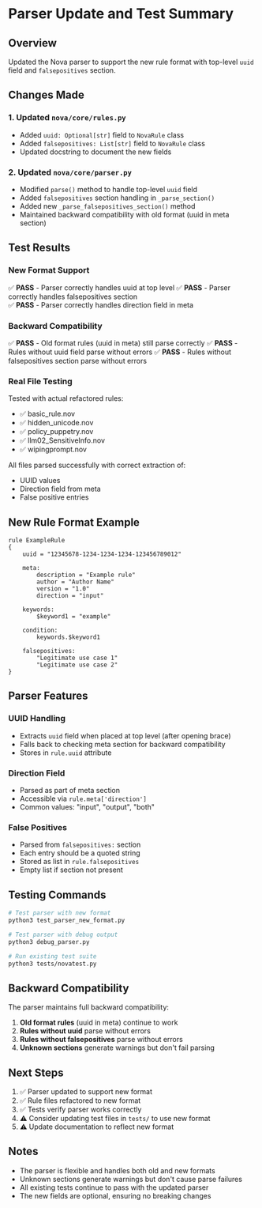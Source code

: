 # Parser Update and Test Summary

## Overview
Updated the Nova parser to support the new rule format with top-level `uuid` field and `falsepositives` section.

## Changes Made

### 1. Updated `nova/core/rules.py`
- Added `uuid: Optional[str]` field to `NovaRule` class
- Added `falsepositives: List[str]` field to `NovaRule` class
- Updated docstring to document the new fields

### 2. Updated `nova/core/parser.py`
- Modified `parse()` method to handle top-level `uuid` field
- Added `falsepositives` section handling in `_parse_section()`
- Added new `_parse_falsepositives_section()` method
- Maintained backward compatibility with old format (uuid in meta section)

## Test Results

### New Format Support
✅ **PASS** - Parser correctly handles uuid at top level
✅ **PASS** - Parser correctly handles falsepositives section  
✅ **PASS** - Parser correctly handles direction field in meta

### Backward Compatibility
✅ **PASS** - Old format rules (uuid in meta) still parse correctly
✅ **PASS** - Rules without uuid field parse without errors
✅ **PASS** - Rules without falsepositives section parse without errors

### Real File Testing
Tested with actual refactored rules:
- ✅ basic_rule.nov
- ✅ hidden_unicode.nov  
- ✅ policy_puppetry.nov
- ✅ llm02_SensitiveInfo.nov
- ✅ wipingprompt.nov

All files parsed successfully with correct extraction of:
- UUID values
- Direction field from meta
- False positive entries

## New Rule Format Example

```nova
rule ExampleRule
{
    uuid = "12345678-1234-1234-1234-123456789012"

    meta:
        description = "Example rule"
        author = "Author Name"
        version = "1.0"
        direction = "input"

    keywords:
        $keyword1 = "example"
        
    condition:
        keywords.$keyword1

    falsepositives:
        "Legitimate use case 1"
        "Legitimate use case 2"
}
```

## Parser Features

### UUID Handling
- Extracts `uuid` field when placed at top level (after opening brace)
- Falls back to checking meta section for backward compatibility
- Stores in `rule.uuid` attribute

### Direction Field
- Parsed as part of meta section
- Accessible via `rule.meta['direction']`
- Common values: "input", "output", "both"

### False Positives
- Parsed from `falsepositives:` section
- Each entry should be a quoted string
- Stored as list in `rule.falsepositives`
- Empty list if section not present

## Testing Commands

```bash
# Test parser with new format
python3 test_parser_new_format.py

# Test parser with debug output
python3 debug_parser.py

# Run existing test suite
python3 tests/novatest.py
```

## Backward Compatibility

The parser maintains full backward compatibility:

1. **Old format rules** (uuid in meta) continue to work
2. **Rules without uuid** parse without errors  
3. **Rules without falsepositives** parse without errors
4. **Unknown sections** generate warnings but don't fail parsing

## Next Steps

1. ✅ Parser updated to support new format
2. ✅ Rule files refactored to new format
3. ✅ Tests verify parser works correctly
4. ⚠️ Consider updating test files in `tests/` to use new format
5. ⚠️ Update documentation to reflect new format

## Notes

- The parser is flexible and handles both old and new formats
- Unknown sections generate warnings but don't cause parse failures
- All existing tests continue to pass with the updated parser
- The new fields are optional, ensuring no breaking changes
